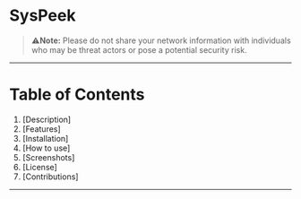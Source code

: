 # SysPeek
>⚠️**Note:** Please do not share your network information with individuals who may be threat actors or pose a potential security risk.
---
# Table of Contents
1. [Description]
2. [Features]
3. [Installation]
4. [How to use]
5. [Screenshots]
6. [License]
7. [Contributions]
--- 
